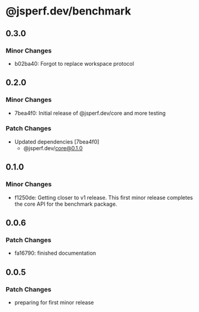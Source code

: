 # @jsperf.dev/benchmark

## 0.3.0

### Minor Changes

- b02ba40: Forgot to replace workspace protocol

## 0.2.0

### Minor Changes

- 7bea4f0: Initial release of @jsperf.dev/core and more testing

### Patch Changes

- Updated dependencies [7bea4f0]
  - @jsperf.dev/core@0.1.0

## 0.1.0

### Minor Changes

- f1250de: Getting closer to v1 release. This first minor release completes the core API for the benchmark package.

## 0.0.6

### Patch Changes

- fa16790: finished documentation

## 0.0.5

### Patch Changes

- preparing for first minor release
